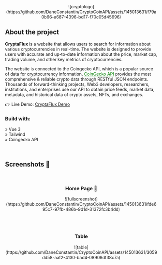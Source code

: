 <div align='center'>![cryptologo](https://github.com/DaneConstantin/CryptoCoinAPI/assets/145013631/f79a0b66-a687-4396-bd17-f70c05d45696)
</div>

<h2>About the project</h2>

<p><b>CryptaFlux</b> is a website that allows users to search for information about various cryptocurrencies in real-time. The website is designed to provide users with accurate and up-to-date information about the price, market cap, trading volume, and other key metrics of cryptocurrencies. <br/>

The website is connected to the Coingecko API, which is a popular source of data for cryptocurrency information. <a href="https://www.coingecko.com/api/documentation" style="color:green">CoinGecko API</a> provides the most comprehensive & reliable crypto data through RESTful JSON endpoints. Thousands of forward-thinking projects, Web3 developers, researchers, institutions, and enterprises use our API to obtain price feeds, market data, metadata, and historical data of crypto assets, NFTs, and exchanges.
</p>

👉 Live Demo: <a href='https://cryptaflux.vercel.app/'>CryptaFlux Demo</a>

<h3>Build with:</h3>

» Vue 3 <br>
» Tailwind <br>
» Coingecko API <br>

<br>

<h2>Screenshots 📸</h2>
<br>
<h3 align='center'>Home Page 🏡</h3>

<div align='center'>
![fullscreenshot](https://github.com/DaneConstantin/CryptoCoinAPI/assets/145013631/fde695c7-97fb-486b-9d1d-31372fc3b4dd)

</div>

<br><br>

<h3 align='center'>Table</h3>

<div align='center'>
![table](https://github.com/DaneConstantin/CryptoCoinAPI/assets/145013631/3059dd58-aaf2-4130-bad4-08909df38c7a)

</div>
